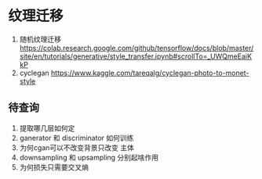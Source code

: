 # 纹理迁移

1. 随机纹理迁移 https://colab.research.google.com/github/tensorflow/docs/blob/master/site/en/tutorials/generative/style_transfer.ipynb#scrollTo=_UWQmeEaiKkP
2. cyclegan https://www.kaggle.com/tareqalg/cyclegan-photo-to-monet-style

## 待查询

1. 提取哪几层如何定
2. ganerator 和 discriminator 如何训练
3. 为何cgan可以不改变背景只改变 主体
4. downsampling 和 upsampling 分别起啥作用
5. 为何损失只需要交叉熵